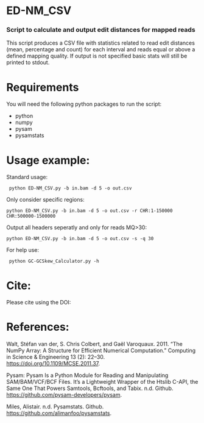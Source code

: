 # **ED-NM_CSV**
### **Script to calculate and output edit distances for mapped reads**

This script produces a CSV file with statistics related to read edit distances (mean, percentage and count) for each interval and reads equal or above a defined mapping quality. If output is not specified basic stats will still be printed to stdout.

# Requirements
You will need the following python packages to run the script:
- python
- numpy
- pysam
- pysamstats

# Usage example:
Standard usage:
```
 python ED-NM_CSV.py -b in.bam -d 5 -o out.csv
 ```

Only consider specific regions:
 ```
 python ED-NM_CSV.py -b in.bam -d 5 -o out.csv -r CHR:1-150000 CHR:500000-1500000
 ```

Output all headers seperatly and only for reads MQ>30:
  ```
 python ED-NM_CSV.py -b in.bam -d 5 -o out.csv -s -q 30
 ```

For help use:
```
 python GC-GCSkew_Calculator.py -h
 ```

# Cite:
Please cite using the DOI:

# References:
Walt, Stéfan van der, S. Chris Colbert, and Gaël Varoquaux. 2011. “The NumPy Array: A Structure for Efficient Numerical Computation.” Computing in Science & Engineering 13 (2): 22–30. https://doi.org/10.1109/MCSE.2011.37.

Pysam: Pysam Is a Python Module for Reading and Manipulating SAM/BAM/VCF/BCF Files. It’s a Lightweight Wrapper of the Htslib C-API, the Same One That Powers Samtools, Bcftools, and Tabix. n.d. Github. https://github.com/pysam-developers/pysam.

Miles, Alistair. n.d. Pysamstats. Github. https://github.com/alimanfoo/pysamstats.

